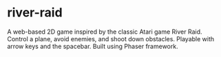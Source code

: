 # river-raid
A web-based 2D game inspired by the classic Atari game River Raid. Control a plane, avoid enemies, and shoot down obstacles. Playable with arrow keys and the spacebar. Built using Phaser framework.
